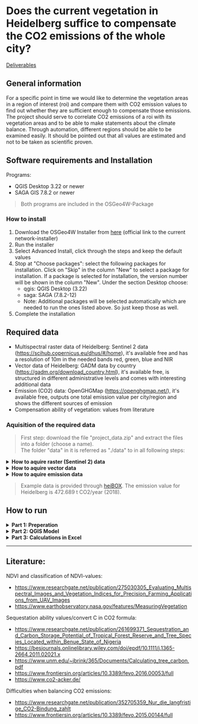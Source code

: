 # Does the current vegetation in Heidelberg suffice to compensate the CO2 emissions of the whole city?

<a href="https://github.com/fossgis2122/home/blob/e5aa74674c3a5d00ed566d79ccd8507bb6f41c33/docs/project_deliverables.md">Deliverables</a>

## General information

For a specific point in time we would like to determine the vegetation areas in a region of interest (roi) and compare them with CO2 emission values to find out whether they are sufficient enough to compensate those emissions. The project should serve to correlate CO2 emissions of a roi with its vegetation areas and to be able to make statements about the climate balance. Through automation, different regions should be able to be examined easily. It should be pointed out that all values are estimated and not to be taken as scientific proven.

## Software requirements and Installation

Programs:
- QGIS Desktop 3.22 or newer
- SAGA GIS 7.8.2 or newer
> Both programs are included in the OSGeo4W-Package

### How to install

1. Download the OSGeo4W Installer from <a href="http://download.osgeo.org/osgeo4w/v2/osgeo4w-setup.exe">here</a> (official link to the current network-installer)
2. Run the installer
3. Select Advanced Install, click through the steps and keep the default values
4. Stop at "Choose packages": select the following packages for installation. Click on "Skip" in the column "New" to select a package for installation. If a package is selected for installation, the version number will be shown in the column "New". Under the section Desktop choose:
    - qgis: QGIS Desktop (3.22)
    - saga: SAGA (7.8.2-12)
    - Note: Additional packages will be selected automatically which are needed to run the ones listed above. So just keep those as well.
5. Complete the installation

## Required data

- Multispectral raster data of Heidelberg: Sentinel 2 data (https://scihub.copernicus.eu/dhus/#/home), it's available free and has a resolution of 10m in the needed bands red, green, blue and NIR 
- Vector data of Heidelberg: GADM data by country (https://gadm.org/download_country.html), it's available free, is structured in different administrative levels and comes with interesting additional data
- Emission (CO2) data: OpenGHGMap (https://openghgmap.net/), it's available free, outputs one total emission value per city/region and shows the different sources of emission
- Compensation ability of vegetation: values from literature 

### Aquisition of the required data

> First step: download the file "project_data.zip" and extract the files into a folder (choose a name). <br/>
> The folder "data" in it is referred as "./data" to in all following steps: 

<details>
   <summary><b>How to aquire raster (Sentinel 2) data</b></summary>
<br/>
    
1. Navigate to <a href="https://scihub.copernicus.eu/dhus/#/self-registration">Copernicus Open Access Hub by ESA registration form</a> and set up an account
2. Log in on <a href="https://scihub.copernicus.eu/dhus/#/home">Copernicus Open Access Hub</a>. Without logging in you cannot download the required data
3. Specify search area in the map with right-click (move map with left-click and zoom in with mouse wheel)
4. Click on the three stripes left in the search box to open the advanced search (upper left corner of screen)
5. Select Sentinel 2 and put following statement in the box for the cloud cover: [0 TO 10]
6. If you want to search for data in a specific time period, put the required dates in "sensing period"
7. Click on the search button (upper right of search box) and wait until results are displayed
8. Search for an image with full extent (no black parts) and minimal cloud cover
9. Hover over the entry and click on the eye icon ("View product details")
10. Check in the quick look window if the data seems suitable
<br/><br/>
    > If the images you are looking for are offline, you can add them to your cart. Go to your cart (upper left next to the three stripes) and click on download (hover over entry and click on the download icon). It should say that downloading offline products is not possible. At this time, there should appear a clock icon next to the "Offline" text which says either "pending" or "running". Click on the same download button again and it should state that the offline product retrieval is initiated. At this point you did everything the right way. If you encouter problems try again following this manual. 
<br/><br/>
    > After a while (up to one hour) the datasets will be available to download for three days. Proceed to the next steps to download the data:
11. In the Inspector, navigate to GRANULE/*Name of data*/IMG_DATA/R10m/ and download the two files "...B04..." & "...B08..." (both .jp2)
12. When downloaded, put the two files in the "./data" folder (take a look at <a href="data_structure.png">data_structure.png</a> for reference)
   
</details>

<details>
   <summary><b>How to aquire vector data</b></summary>
<br/>

1. Navigate to <a href="https://gadm.org/download_country.html">GADM data by country</a>, select Germany and download the Geopackage
2. When downloaded, unzip the ZIP-file and move the Geopackage to the folder where the other data of this project is located (<a href="data_structure.png">data_structure.png</a>)

</details>

<details>
   <summary><b>How to aquire emission data</b></summary>
<br/>

1. Navigate to <a href="https://openghgmap.net/">OpenGHGmap</a> and wait until the data is loaded (coloring the base map)
2. Specify the search area by zooming in with the mouse wheel
3. Click on the three stripes to open the menue (upper right corner)
4. Hover over the region you want to see data from and write down the red value
5. Alternatively you can click on "About" on the right side and download the "allcountries.geojson.zip", but this is not required

</details>

> Example data is provided through <a href="https://heibox.uni-heidelberg.de/d/b6f83521a8ec4ee5b2f6/">heiBOX</a>. The emission value for Heidelberg is 472.689 t CO2/year (2018).

## How to run

<details>
   <summary><b>Part 1: Preperation</b></summary>
<br/>
    
1. Open the OSGeo4W Shell and navigate to the folder where the scripts are located (<a href="data_structure.png">data_structure.png</a>)
2. Execute the script "roi_extractor.bat"
3. You immediately are required to enter the roi. Any name of a city or town should work, for additional information you should look into the gadm36_DEU.gpkg and search under column "Name_3" for the exact name of your roi (try e.g. Heidelberg, Karlsruhe, Speyer or Gaggenau) - it has to be in the extent of the Sentinel-2 raster images!
5. The outlines of the roi are now saved as a shapefile in the "./data" folder

</details>

<details>
   <summary><b>Part 2: QGIS Model</b></summary>
<br/>

1. Open QGIS and navigate to the folder where the scripts are located (<a href="data_structure.png">data_structure.png</a>) and double-click on the model "QGIS_Model" to run it
3. Put in all required data:
    - CRS: leave the default setting (we recommend using EPSG:25832 in Germany)
    - the color definition file is "colors.txt" in your "./data" folder
    - the raster bands are the two from the "./data" folder with "B04" and "B08" in their names
    - the vector data input "roi" is the output from the script "roi_extractor.bat", so it should be the shapefile in the "./data" folder named as your input for your roi
    - it's not important where the output files are exported to, you just should find them easily afterwards (mind the recommendations)
4. Uncheck both check boxes
5. Run the model (takes up to 1 min depending on your PC)
6. It outputs one image and one Excel file at the locations you specified as output folders

</details>

<details>
   <summary><b>Part 3: Calculations in Excel</b></summary>
<br/>

1. Open the Excel file
2. Copy the values from the third column (no title)
3. Navigate to the folder where the scripts are located (<a href="data_structure.png">data_structure.png</a>) and open "Excelsheet.xls"
4. Paste the values in the column "HERE (m²)"
5. Now put in the emission value from <a href="https://openghgmap.net/">OpenGHGmap</a> in the marked cell under "Emission value (t CO2/year)"
6. All following values including the result should be automatically calculated
7. The result is displayed through a color of the corresponding cells. It states whether the vegetation suffices to compensate the CO2 emissions of your roi

> **Congratulations, you completed this analysis!**

</details>

---
## Literature:

NDVI and classification of NDVI-values:
- https://www.researchgate.net/publication/275030305_Evaluating_Multispectral_Images_and_Vegetation_Indices_for_Precision_Farming_Applications_from_UAV_Images
- https://www.earthobservatory.nasa.gov/features/MeasuringVegetation

Sequestation ability values/convert C in CO2 formula:
- https://www.researchgate.net/publication/261699371_Sequestration_and_Carbon_Storage_Potential_of_Tropical_Forest_Reserve_and_Tree_Species_Located_within_Benue_State_of_Nigeria
- https://besjournals.onlinelibrary.wiley.com/doi/epdf/10.1111/j.1365-2664.2011.02021.x
- https://www.unm.edu/~jbrink/365/Documents/Calculating_tree_carbon.pdf
- https://www.frontiersin.org/articles/10.3389/fevo.2016.00053/full
- https://www.co2-acker.de/

Difficulties when balancing CO2 emissions:
- https://www.researchgate.net/publication/352705359_Nur_die_langfristige_CO2-Bindung_zahlt
- https://www.frontiersin.org/articles/10.3389/fevo.2015.00144/full
